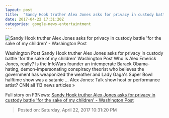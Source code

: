 ```yaml
---
layout: post
title:  "Sandy Hook truther Alex Jones asks for privacy in custody battle 'for the sake of my children' - Washington Post"
date: 2017-04-22 17:31:20Z
categories: google-news-entertaintment
---
```


![Sandy Hook truther Alex Jones asks for privacy in custody battle 'for the sake of my children' - Washington Post](https://img.washingtonpost.com/rf/image_1484w/2010-2019/Wires/Images/2017-04-20/AP/People_Alex_Jones_81188-1ca30.jpg)

Washington Post Sandy Hook truther Alex Jones asks for privacy in custody battle 'for the sake of my children' Washington Post Who is Alex Emerick Jones, really? Is the InfoWars founder an intemperate Barack Obama-hating, demon-impersonating conspiracy theorist who believes the government has weaponized the weather and Lady Gaga's Super Bowl halftime show was a satanic ... Alex Jones: Talk show host or performance artist? CNN all 113 news articles »


Full story on F3News: [Sandy Hook truther Alex Jones asks for privacy in custody battle 'for the sake of my children' - Washington Post](http://www.f3nws.com/n/GzeaKG)

> Posted on: Saturday, April 22, 2017 10:31:20 PM
